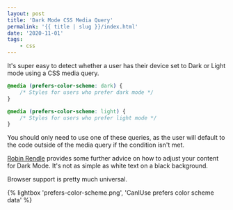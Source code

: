 ```yaml
---
layout: post
title: 'Dark Mode CSS Media Query'
permalink: '{{ title | slug }}/index.html'
date: '2020-11-01'
tags:
    - css
---
```


It's super easy to detect whether a user has their device set to Dark or Light mode using a CSS media query.

```css
@media (prefers-color-scheme: dark) {
	/* Styles for users who prefer dark mode */
}

@media (prefers-color-scheme: light) {
	/* Styles for users who prefer light mode */
}
```

You should only need to use one of these queries, as the user will default to the code outside of the media query if the condition isn't met.

[Robin Rendle](https://css-tricks.com/dark-modes-with-css/) provides some further advice on how to adjust your content for Dark Mode. It's not as simple as white text on a black background.

Browser support is pretty much universal.

{% lightbox 'prefers-color-scheme.png', 'CanIUse prefers color scheme data' %}

